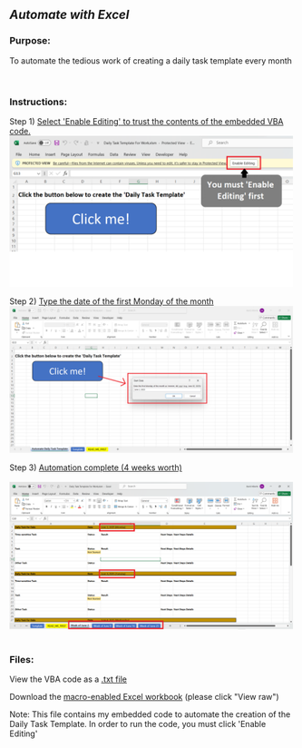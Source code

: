 ## *Automate with Excel*

### Purpose: 
To automate the tedious work of creating a daily task template every month

<br>

### Instructions:
Step 1) [Select 'Enable Editing' to trust the contents of the embedded VBA code.](https://github.com/dalealberto/Excel/blob/main/EnableEditing.png)
<br>
<img src = "https://github.com/dalealberto/Excel/blob/main/EnableEditing.png?raw=true" width ="500">
<br>

Step 2) [Type the date of the first Monday of the month](https://github.com/dalealberto/Excel/blob/main/ClickAutomateButton.png)
<br>
<img src = "https://github.com/dalealberto/Excel/blob/main/ClickAutomateButton.png?raw=true" width ="500">
<br>

Step 3) [Automation complete (4 weeks worth)](https://github.com/dalealberto/Excel/blob/main/AutomationComplete.png)<br>
<br>
<img src = "https://github.com/dalealberto/Excel/blob/main/AutomationComplete.png?raw=true" width ="500">
<br>
<br>

### Files:
View the VBA code as a [.txt file](https://github.com/dalealberto/Excel/blob/main/SetDate%20VBA%20Code.txt)

Download the [macro-enabled Excel workbook](https://github.com/dalealberto/Excel/blob/main/Daily%20Task%20Template%20For%20Work.xlsm) (please click "View raw")

Note: This file contains my embedded code to automate the creation of the Daily Task Template. In order to run the code, you must click 'Enable Editing'





